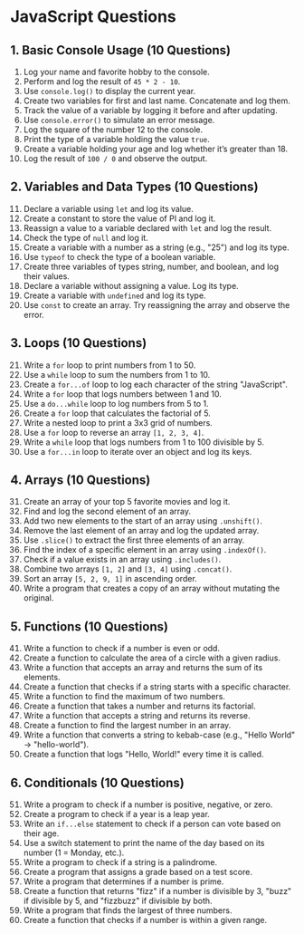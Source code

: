 # JavaScript Questions

## 1. Basic Console Usage (10 Questions)

1. Log your name and favorite hobby to the console.
2. Perform and log the result of `45 * 2 - 10`.
3. Use `console.log()` to display the current year.
4. Create two variables for first and last name. Concatenate and log them.
5. Track the value of a variable by logging it before and after updating.
6. Use `console.error()` to simulate an error message.
7. Log the square of the number 12 to the console.
8. Print the type of a variable holding the value `true`.
9. Create a variable holding your age and log whether it’s greater than 18.
10. Log the result of `100 / 0` and observe the output.

## 2. Variables and Data Types (10 Questions)

11. Declare a variable using `let` and log its value.
12. Create a constant to store the value of PI and log it.
13. Reassign a value to a variable declared with `let` and log the result.
14. Check the type of `null` and log it.
15. Create a variable with a number as a string (e.g., "25") and log its type.
16. Use `typeof` to check the type of a boolean variable.
17. Create three variables of types string, number, and boolean, and log their values.
18. Declare a variable without assigning a value. Log its type.
19. Create a variable with `undefined` and log its type.
20. Use `const` to create an array. Try reassigning the array and observe the error.

## 3. Loops (10 Questions)

21. Write a `for` loop to print numbers from 1 to 50.
22. Use a `while` loop to sum the numbers from 1 to 10.
23. Create a `for...of` loop to log each character of the string "JavaScript".
24. Write a `for` loop that logs numbers between 1 and 10.
25. Use a `do...while` loop to log numbers from 5 to 1.
26. Create a `for` loop that calculates the factorial of 5.
27. Write a nested loop to print a 3x3 grid of numbers.
28. Use a `for` loop to reverse an array `[1, 2, 3, 4]`.
29. Write a `while` loop that logs numbers from 1 to 100 divisible by 5.
30. Use a `for...in` loop to iterate over an object and log its keys.

## 4. Arrays (10 Questions)

31. Create an array of your top 5 favorite movies and log it.
32. Find and log the second element of an array.
33. Add two new elements to the start of an array using `.unshift()`.
34. Remove the last element of an array and log the updated array.
35. Use `.slice()` to extract the first three elements of an array.
36. Find the index of a specific element in an array using `.indexOf()`.
37. Check if a value exists in an array using `.includes()`.
38. Combine two arrays `[1, 2]` and `[3, 4]` using `.concat()`.
39. Sort an array `[5, 2, 9, 1]` in ascending order.
40. Write a program that creates a copy of an array without mutating the original.

## 5. Functions (10 Questions)

41. Write a function to check if a number is even or odd.
42. Create a function to calculate the area of a circle with a given radius.
43. Write a function that accepts an array and returns the sum of its elements.
44. Create a function that checks if a string starts with a specific character.
45. Write a function to find the maximum of two numbers.
46. Create a function that takes a number and returns its factorial.
47. Write a function that accepts a string and returns its reverse.
48. Create a function to find the largest number in an array.
49. Write a function that converts a string to kebab-case (e.g., "Hello World" -> "hello-world").
50. Create a function that logs "Hello, World!" every time it is called.

## 6. Conditionals (10 Questions)

51. Write a program to check if a number is positive, negative, or zero.
52. Create a program to check if a year is a leap year.
53. Write an `if...else` statement to check if a person can vote based on their age.
54. Use a switch statement to print the name of the day based on its number (1 = Monday, etc.).
55. Write a program to check if a string is a palindrome.
56. Create a program that assigns a grade based on a test score.
57. Write a program that determines if a number is prime.
58. Create a function that returns "fizz" if a number is divisible by 3, "buzz" if divisible by 5, and "fizzbuzz" if divisible by both.
59. Write a program that finds the largest of three numbers.
60. Create a function that checks if a number is within a given range.
